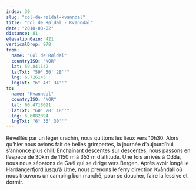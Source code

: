 ```yaml
---
index: 30
slug: "col-de-røldal-kvanndal"
title: "Col de Røldal - Kvanndal"
date: "2018-08-02"
distance: 81
elevationGain: 421
verticalDrop: 978
from:
  name: "Col de Røldal"
  countryISO: "NOR"
  lat: 59.841142
  latTxt: "59° 50' 28''"
  lng: 6.726145
  lngTxt: "6° 43' 34''"
to:
  name: "Kvanndal"
  countryISO: "NOR"
  lat: 60.4718021
  latTxt: "60° 28' 18''"
  lng: 6.6082094
  lngTxt: "6° 36' 30''"
---
```


Réveillés par un léger crachin, nous quittons les lieux vers 10h30. Alors qu’hier nous avions fait de belles grimpettes, la journée d’aujourd’hui s’annonce plus chill. Enchaînant descentes sur descentes, nous passons en l’espace de 30km de 1150 m à 353 m d’altitude. Une fois arrivés à Odda, nous nous séparons de Gaël qui se dirige vers Bergen. Après avoir longé le Hardangerfjord jusqu’à Utne, nous prenons le ferry direction Kvåndall où nous trouvons un camping bon marché, pour se doucher, faire la lessive et dormir.

